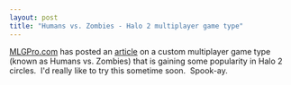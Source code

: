 ```yaml
---
layout: post
title: "Humans vs. Zombies - Halo 2 multiplayer game type"
---
```


<p><a href="http://www.mlgpro.com/" target="_blank">MLGPro.com</a>&nbsp;has posted an 
	<a href="http://www.mlgpro.com/modules.php?op=modload&amp;name=News&amp;file=article&amp;sid=374&amp;topic=4&amp;newlang">article</a> 
	on&nbsp;a&nbsp;custom multiplayer game type (known as Humans vs. Zombies) 
	that is gaining some popularity in Halo 2 circles.&nbsp; I'd really like 
	to try this sometime soon.&nbsp; Spook-ay.</p> 
